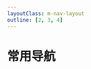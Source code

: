 ```yaml
---
layoutClass: m-nav-layout
outline: [2, 3, 4]
---
```


<script setup>
import { reactive } from 'vue'
import NavCards from '../../.vitepress/components/navCards.vue'
const data = reactive([
    {
       title: '常用工具',
       items: [
        {
          icon: 'https://caniuse.com/img/favicon-128.png',
          title: 'Can I use',
          desc: '前端 API 兼容性查询',
          link: 'https://caniuse.com',
        },
        {
          icon: 'https://tinypng.com/images/apple-touch-icon.png',
          title: 'TinyPNG',
          desc: '在线图片压缩工具',
          link: 'https://tinypng.com',
        },
        {
          icon: 'https://devtool.tech/logo.svg',
          title: '开发者武器库',
          desc: '开发者武器库，做开发者最专业最好用的专业工具箱',
          link: 'https://devtool.tech',
        },
        {
          icon: 'https://tool.lu/favicon.ico',
          title: '在线工具',
          desc: '开发人员的工具箱',
          link: 'https://tool.lu',
        },
        {
          icon: '/icons/json-cn.ico',
          title: 'Json 中文网',
          desc: 'JSON 在线解析及格式化验证',
          link: 'https://www.json.cn',
        },
        {
          title: 'ts在线类型测试',
          desc: 'ts在线编译类型',
          link: 'https://www.tslang.cn/play/index.html',
        },
      ],
    }
])

</script>
<style src="./index.scss"></style>

# 常用导航

<NavCards  v-for="item in data" :title="item.title" :items="item.items"/>

